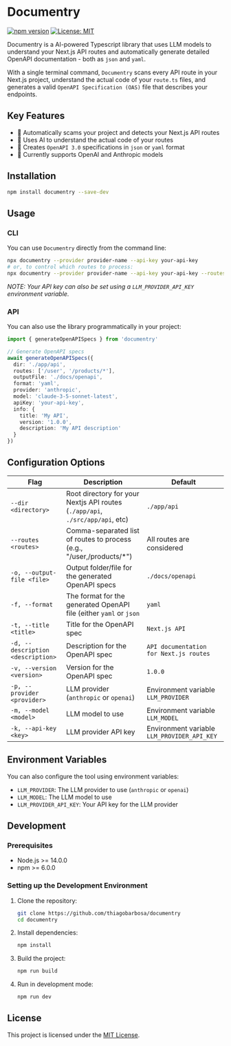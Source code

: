 # Documentry

[![npm version](https://img.shields.io/npm/v/documentry.svg)](https://www.npmjs.com/package/documentry)
[![License: MIT](https://img.shields.io/badge/License-MIT-blue.svg)](https://opensource.org/licenses/MIT)

Documentry is a AI-powered Typescript library that uses LLM models to understand your Next.js API routes and
automatically generate detailed OpenAPI documentation - both as `json` and `yaml`.

With a single terminal command, `Documentry` scans every API route in your Next.js project,
understand the actual code of your `route.ts` files, and generates a valid `OpenAPI Specification (OAS)` file that
describes your endpoints.

## Key Features

- 🚀 Automatically scams your project and detects your Next.js API routes
- 🧠 Uses AI to understand the actual code of your routes
- 📝 Creates `OpenAPI 3.0` specifications in `json` or `yaml` format
- 🔄 Currently supports OpenAI and Anthropic models

## Installation

```bash
npm install documentry --save-dev
```

## Usage

### CLI

You can use `Documentry` directly from the command line:

```bash
npx documentry --provider provider-name --api-key your-api-key
# or, to control which routes to process:
npx documentry --provider provider-name --api-key your-api-key --routes "/user,/products/*"
```

*NOTE: Your API key can also be set using a `LLM_PROVIDER_API_KEY` environment variable.*

### API

You can also use the library programmatically in your project:

```typescript
import { generateOpenAPISpecs } from 'documentry'

// Generate OpenAPI specs
await generateOpenAPISpecs({
  dir: './app/api',
  routes: ['/user', '/products/*'],
  outputFile: './docs/openapi',
  format: 'yaml',
  provider: 'anthropic',
  model: 'claude-3-5-sonnet-latest',
  apiKey: 'your-api-key',
  info: {
    title: 'My API',
    version: '1.0.0',
    description: 'My API description'
  }
})
```

## Configuration Options

| Flag                              | Description                                                                   | Default                                     |
|-----------------------------------|-------------------------------------------------------------------------------|---------------------------------------------|
| `--dir <directory>`               | Root directory for your Nextjs API routes (`./app/api`, `./src/app/api`, etc) | `./app/api`                                 |
| `--routes <routes>`               | Comma-separated list of routes to process (e.g., "/user,/products/*")         | All routes are considered                   |
| `-o, --output-file <file>`        | Output folder/file for the generated OpenAPI specs                            | `./docs/openapi`                            |
| `-f, --format`                    | The format for the generated OpenAPI file (either `yaml` or `json`            | `yaml`                                      |
| `-t, --title <title>`             | Title for the OpenAPI spec                                                    | `Next.js API`                               |
| `-d, --description <description>` | Description for the OpenAPI spec                                              | `API documentation for Next.js routes`      |
| `-v, --version <version>`         | Version for the OpenAPI spec                                                  | `1.0.0`                                     |
| `-p, --provider <provider>`       | LLM provider (`anthropic` or `openai`)                                        | Environment variable `LLM_PROVIDER`         |
| `-m, --model <model>`             | LLM model to use                                                              | Environment variable `LLM_MODEL`            |
| `-k, --api-key <key>`             | LLM provider API key                                                          | Environment variable `LLM_PROVIDER_API_KEY` |

## Environment Variables

You can also configure the tool using environment variables:

- `LLM_PROVIDER`: The LLM provider to use (`anthropic` or `openai`)
- `LLM_MODEL`: The LLM model to use
- `LLM_PROVIDER_API_KEY`: Your API key for the LLM provider

## Development

### Prerequisites

- Node.js >= 14.0.0
- npm >= 6.0.0

### Setting up the Development Environment

1. Clone the repository:
   ```bash
   git clone https://github.com/thiagobarbosa/documentry
   cd documentry
   ```

2. Install dependencies:
   ```bash
   npm install
   ```

3. Build the project:
   ```bash
   npm run build
   ```

4. Run in development mode:
   ```bash
   npm run dev
   ```

## License

This project is licensed under the [MIT License](LICENSE).
